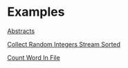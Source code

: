 # Examples

[Abstracts](abstracts)

[Collect Random Integers Stream Sorted](randomints/)

[Count Word In File](wordcount/)

